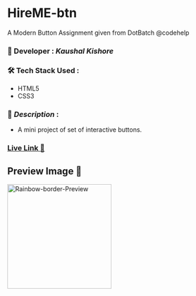 # HireME-btn
A Modern Button Assignment given from DotBatch @codehelp

### :santa: Developer : _Kaushal Kishore_
### :hammer_and_wrench: Tech Stack Used : 
* HTML5
* CSS3
### :memo: *Description* : 
* A mini project of set of interactive buttons.
### **<a href="https://kaushalsonic.github.io/HireME-btn/" target="_blank">Live Link :rocket:</a>**

## Preview Image 👀
<img width="236" alt="Rainbow-border-Preview" src="https://github.com/KaushalSonic/HireME-btn/assets/88739514/2aaa5da5-7a3b-4b8e-88e9-32922698df27">
